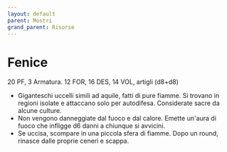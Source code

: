 ```yaml
---
layout: default
parent: Mostri
grand_parent: Risorse
---
```


# Fenice

20 PF, 3 Armatura. 12 FOR, 16 DES, 14 VOL, artigli (d8+d8)

- Giganteschi uccelli simili ad aquile, fatti di pure fiamme. Si trovano in regioni isolate e attaccano solo per autodifesa. Considerate sacre da alcune culture.
- Non vengono danneggiate dal fuoco e dal calore. Emette un'aura di fuoco che infligge d6 danni a chiunque si avvicini.
- Se uccisa, scompare in una piccola sfera di fiamme. Dopo un round, rinasce dalle proprie ceneri e scappa.